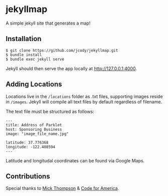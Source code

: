 jekyllmap
=========

A simple jekyll site that generates a map!

Installation
-------------
    $ git clone https://github.com/jcody/jekyllmap.git
    $ bundle install
    $ bundle exec jekyll serve

Jekyll should then serve the app locally at http://127.0.0.1:4000.

Adding Locations
-----------------
Locations live in the `/locations` folder as .txt files, supporting images reside in `/images`. Jekyll will compile all text files by default regardless of filename.

The text file must be structured as follows:

    ---
    title: Address of Parklet
    host: Sponsoring Business
    image: "image_file_name.jpg"

    latitude: 37.776368
    longitude: -122.408594
    ---

Latitude and longitudal coordinates can be found via Google Maps.

Contributions
-------------
Special thanks to [Mick Thompson](https://github.com/mick) & [Code for America](https://www.codeforamerica.org/).
